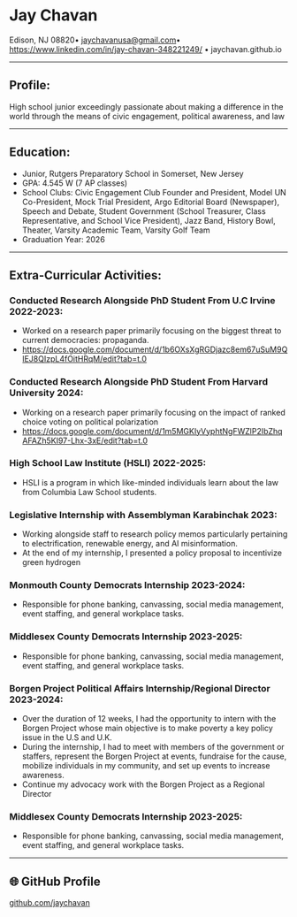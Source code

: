 # Jay Chavan
Edison, NJ 08820• jaychavanusa@gmail.com• https://www.linkedin.com/in/jay-chavan-348221249/ • jaychavan.github.io

---

## Profile:
High school junior exceedingly passionate about making a difference in the world through the means of civic engagement, political awareness, and law

---

##  Education:
- Junior, Rutgers Preparatory School in Somerset, New Jersey 
- GPA:  4.545 W (7 AP classes)
- School Clubs: Civic Engagement Club Founder and President, Model UN Co-President, Mock Trial President, Argo Editorial Board (Newspaper), Speech and Debate, Student Government (School Treasurer, Class Representative, and School Vice President),  Jazz Band, History Bowl, Theater, Varsity Academic Team, Varsity Golf Team
- Graduation Year: 2026 


---

## Extra-Curricular Activities:

### Conducted Research Alongside PhD Student From U.C Irvine 2022-2023:
- Worked on a research paper primarily focusing on the biggest threat to current democracies: propaganda. 
- https://docs.google.com/document/d/1b6OXsXgRGDjazc8em67uSuM9QlEJ8QIzpL4fOitHRqM/edit?tab=t.0

### Conducted Research Alongside PhD Student From Harvard University                                2024:
- Working on a research paper primarily focusing on the impact of ranked choice voting on political polarization
- https://docs.google.com/document/d/1m5MGKIyVyphtNgFWZlP2IbZhqAFAZh5KI97-Lhx-3xE/edit?tab=t.0

### High School Law Institute (HSLI) 2022-2025:
- HSLI is a program in which like-minded individuals learn about the law from Columbia Law School students.

### Legislative Internship with Assemblyman Karabinchak                   2023:
- Working alongside staff to research policy memos particularly pertaining to electrification, renewable energy, and AI misinformation. 
- At the end of my internship, I presented a policy proposal to incentivize green hydrogen

### Monmouth County Democrats Internship                                                                          2023-2024:
- Responsible for phone banking, canvassing, social media management, event staffing, and general workplace tasks.

### Middlesex County Democrats Internship                                                                          2023-2025:
- Responsible for phone banking, canvassing, social media management, event staffing, and general workplace tasks.

### Borgen Project Political Affairs Internship/Regional Director                                      2023-2024:
- Over the duration of 12 weeks, I had the opportunity to intern with the Borgen Project whose main objective is to make poverty a key policy issue in the U.S and U.K. 
- During the internship, I had to meet with members of the government or staffers, represent the Borgen Project at events, fundraise for the cause, mobilize individuals in my community, and set up events to increase awareness.
- Continue my advocacy work with the Borgen Project as a Regional Director

### Middlesex County Democrats Internship                                                                          2023-2025:
- Responsible for phone banking, canvassing, social media management, event staffing, and general workplace tasks.




---

## 🌐 GitHub Profile
[github.com/jaychavan](https://github.com/jaychavan)
